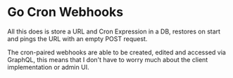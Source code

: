 # Go Cron Webhooks

All this does is store a URL and Cron Expression in a DB, restores on start and pings the URL with an empty POST request.

The cron-paired webhooks are able to be created, edited and accessed via GraphQL, this means that I don't have to worry much about the client implementation or admin UI.
